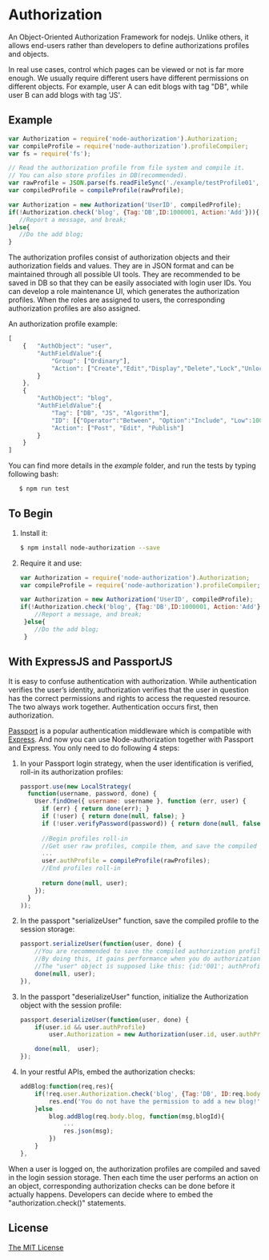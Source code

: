 # Authorization
An Object-Oriented Authorization Framework for nodejs. 
Unlike others, it allows end-users rather than developers to define authorizations profiles and objects. 

In real use cases, control which pages can be viewed or not is far more enough. 
We usually require different users have different permissions on different objects. 
For example, user A can edit blogs with tag  "DB", while user B can add blogs with tag 'JS'.

## Example
```javascript
var Authorization = require('node-authorization').Authorization;
var compileProfile = require('node-authorization').profileCompiler;
var fs = require('fs');

// Read the authorization profile from file system and compile it. 
// You can also store profiles in DB(recommended).
var rawProfile = JSON.parse(fs.readFileSync('./example/testProfile01', 'utf8'));
var compiledProfile = compileProfile(rawProfile);

var Authorization = new Authorization('UserID', compiledProfile);
if(!Authorization.check('blog', {Tag:'DB',ID:1000001, Action:'Add'})){
   //Report a message, and break;
}else{
   //Do the add blog;
}
```

The authorization profiles consist of authorization objects and their authorization fields and values. 
They are in JSON format and can be maintained through all possible UI tools. 
They are recommended to be saved in DB so that they can be easily associated with login user IDs. 
You can develop a role maintenance UI, which generates the authorization profiles. 
When the roles are assigned to users, the corresponding authorization profiles are also assigned.

An authorization profile example:

```javascript
[
    {   "AuthObject": "user",
        "AuthFieldValue":{
            "Group": ["Ordinary"],
            "Action": ["Create","Edit","Display","Delete","Lock","Unlock"]
        }
    },
    {
        "AuthObject": "blog",
        "AuthFieldValue":{
            "Tag": ["DB", "JS", "Algorithm"],
            "ID": [{"Operator":"Between", "Option":"Include", "Low":1000000, "High":1999999}, 2399999],
            "Action": ["Post", "Edit", "Publish"]
        }
    }
]
```

You can find more details in the *example* folder, and run the tests by typing following bash:
 ```bash
    $ npm run test
 ```
 
## To Begin

1. Install it:

    ```bash
    $ npm install node-authorization --save
    ```
    
2. Require it and use:
    
   ```javascript  
   var Authorization = require('node-authorization').Authorization;
   var compileProfile = require('node-authorization').profileCompiler;
   
   var Authorization = new Authorization('UserID', compiledProfile);
   if(!Authorization.check('blog', {Tag:'DB',ID:1000001, Action:'Add'})){
       //Report a message, and break;
    }else{
       //Do the add blog;
    }   
   ```
    
## With ExpressJS and PassportJS

It is easy to confuse authentication with authorization. 
While authentication verifies the user’s identity, 
authorization verifies that the user in question has the correct permissions and rights to access the requested resource.
The two always work together. Authentication occurs first, then authorization. 

[Passport](http://passportjs.org/) is a popular authentication middleware which is compatible with [Express](http://expressjs.com/).
And now you can use Node-authorization together with Passport and Express. You only need to do following 4 steps:

1. In your Passport login strategy, when the user identification is verified, roll-in its authorization profiles:
    ```javascript
    passport.use(new LocalStrategy(
      function(username, password, done) {
        User.findOne({ username: username }, function (err, user) {
          if (err) { return done(err); }
          if (!user) { return done(null, false); }
          if (!user.verifyPassword(password)) { return done(null, false); }
          
          //Begin profiles roll-in
          //Get user raw profiles, compile them, and save the compiled profile to the user(session) object
          ...
          user.authProfile = compileProfile(rawProfiles);
          //End profiles roll-in
          
          return done(null, user);
        });
      }
    ));
   ```

2. In the passport "serializeUser" function, save the compiled profile to the session storage:
    ```javascript
    passport.serializeUser(function(user, done) {
        //You are recommended to save the compiled authorization profile into session storage.
        //By doing this, it gains performance when you do authorization checks.
        //The "user" object is supposed like this: {id:'001'; authProfile:[...]}.
        done(null, user);
    }),
    ```

3. In the passport "deserializeUser" function, initialize the Authorization object with the session profile:
    ```javascript
    passport.deserializeUser(function(user, done) {
        if(user.id && user.authProfile)
            user.Authorization = new Authorization(user.id, user.authProfile);
    
        done(null,  user);
    });
    ```

4. In your restful APIs, embed the authorization checks:
    ```javascript
    addBlog:function(req,res){
        if(!req.user.Authorization.check('blog', {Tag:'DB', ID:req.body.blog.ID, Action:'Add'})){
            res.end('You do not have the permission to add a new blog!');
        }else
            blog.addBlog(req.body.blog, function(msg,blogId){
                ...
                res.json(msg);
            })
        }    
    },
    ```

When a user is logged on, the authorization profiles are compiled and saved in the login session storage. 
Then each time the user performs an action on an object, 
corresponding authorization checks can be done before it actually happens. 
Developers can decide where to embed the "authorization.check()" statements.

## License
[The MIT License](http://opensource.org/licenses/MIT)